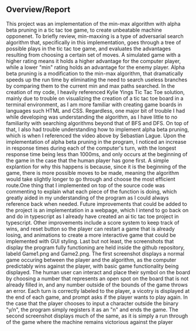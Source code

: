 ## Overview/Report

 This project was an implementation of the min-max algorithm with alpha beta pruning in a tic tac toe game, to create    unbeatable machine opponenet. To briefly review, min-maxxing is a type of adversarial search algorithm that, specifically in this implementation, goes through a tree of possible plays in the tic tac toe game, and evaluates the advantages resulting from choosing a certain set of moves. A simulated game with a higher rating means it holds a higher advantage for the computer player, while a lower "min" rating holds an advantage for the enemy player. Alpha beta pruning is a modification to the min-max algorithm, that dramatically speeds up the run time by eliminating the need to search useless branches by comparing them to the current min and max paths searched. In the creation of my code, I heavily referenced Kylie Yings Tic Tac Toe solution, mainly due to trouble on visualizing the creation of a tic tac toe board in a terminal environment, as I am more familiar with creating game boards in languages such HTML and CSS. Regardless, one major bit of trouble I had while developing was understanding the algorithm, as I have little to no familiarity with searching algorithms beyond that of BFS and DFS. On top of that, I also had trouble understanding how to implement alpha beta pruning, which is when I referenced the video above by Sebastian Lague. Upon the implementation of alpha beta pruning in the program, I noticed an increase in response times during each of the computer's turn, with the longest response time being less than 1000ms, and only occurs at the beginning of the game in the case that the human player has gone first. A simple explantion for why this happens is because, since it is the beginning of the game, there is more possible moves to be made, meaning the algorithm would take slightly longer to go through and choose the most efficient route.One thing that I implemented on top of the source code was commenting to explain what each piece of the function is doing, which greatly aided in my understanding of the program as I could always reference back when needed. Future improvements that could be added to the project is an implementation in a webpage, which I intend to go back on and do in typescript as I already have created an ai tic tac toe project in typescript. Other improvements include a score system to keep track of wins, and reset button so the player can restart a game that is already losing, and animations to create a more interactive game that could be implemented with GUI styling. Last but not least, the screenshots that display the program fully functioning are held inside the github repository, labeld Game1.png and Game2.png. The first screenshot displays a normal game occuring between the player and the algorithm, as the computer predictably wins against the player, with basic game functionality being displayed. The human user can interact and place their symbol on the board by choosing a number that represents an open spot on the board that is not already filled in, and any number outside of the bounds of the game throws an error. Each turn is correctly labeled to the player, a vicotry is displayed at the end of each game, and prompt asks if the player wants to play again. In the case that the player chooses to input a character outside the binary "y/n", the program simply registers it as an "n" and ends the game. The second screenshot displays much of the same, as it is simply a run through of the game where the machine remains victorious against the player
